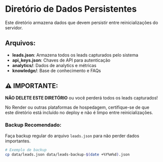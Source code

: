# Diretório de Dados Persistentes

Este diretório armazena dados que devem persistir entre reinicializações do servidor.

## Arquivos:

- **leads.json**: Armazena todos os leads capturados pelo sistema
- **api_keys.json**: Chaves de API para autenticação
- **analytics/**: Dados de analytics e métricas
- **knowledge/**: Base de conhecimento e FAQs

## ⚠️ IMPORTANTE:

**NÃO DELETE ESTE DIRETÓRIO** ou você perderá todos os leads capturados!

No Render ou outras plataformas de hospedagem, certifique-se de que este diretório está incluído no deploy e não é limpo entre reinicializações.

### Backup Recomendado:

Faça backup regular do arquivo `leads.json` para não perder dados importantes.

```bash
# Exemplo de backup
cp data/leads.json data/leads-backup-$(date +%Y%m%d).json
```

